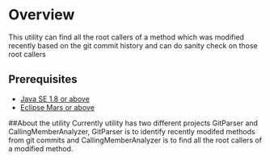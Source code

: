 # Overview
This utility can find all the root callers of a method which was modified recently based on the git commit history and can do sanity check on those root callers

## Prerequisites
 - [Java SE 1.8 or above](http://www.oracle.com/technetwork/java/javase/downloads/index.html)
 - [Eclipse Mars or above](https://www.eclipse.org/)
 
 ##About the utility
 Currently utility has two different projects GitParser and CallingMemberAnalyzer, GitParser is to identify recently modifed methods from git commits and CallingMemberAnalyzer is
 to find all the root callers of a modified method.
